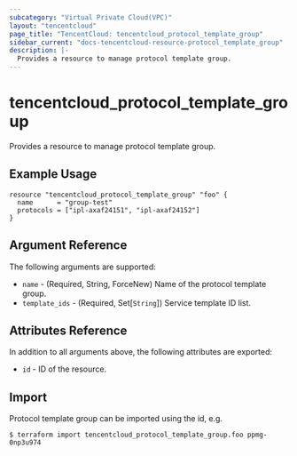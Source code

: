 ```yaml
---
subcategory: "Virtual Private Cloud(VPC)"
layout: "tencentcloud"
page_title: "TencentCloud: tencentcloud_protocol_template_group"
sidebar_current: "docs-tencentcloud-resource-protocol_template_group"
description: |-
  Provides a resource to manage protocol template group.
---
```


# tencentcloud_protocol_template_group

Provides a resource to manage protocol template group.

## Example Usage

```hcl
resource "tencentcloud_protocol_template_group" "foo" {
  name      = "group-test"
  protocols = ["ipl-axaf24151", "ipl-axaf24152"]
}
```

## Argument Reference

The following arguments are supported:

* `name` - (Required, String, ForceNew) Name of the protocol template group.
* `template_ids` - (Required, Set[`String`]) Service template ID list.

## Attributes Reference

In addition to all arguments above, the following attributes are exported:

* `id` - ID of the resource.



## Import

Protocol template group can be imported using the id, e.g.

```
$ terraform import tencentcloud_protocol_template_group.foo ppmg-0np3u974
```


